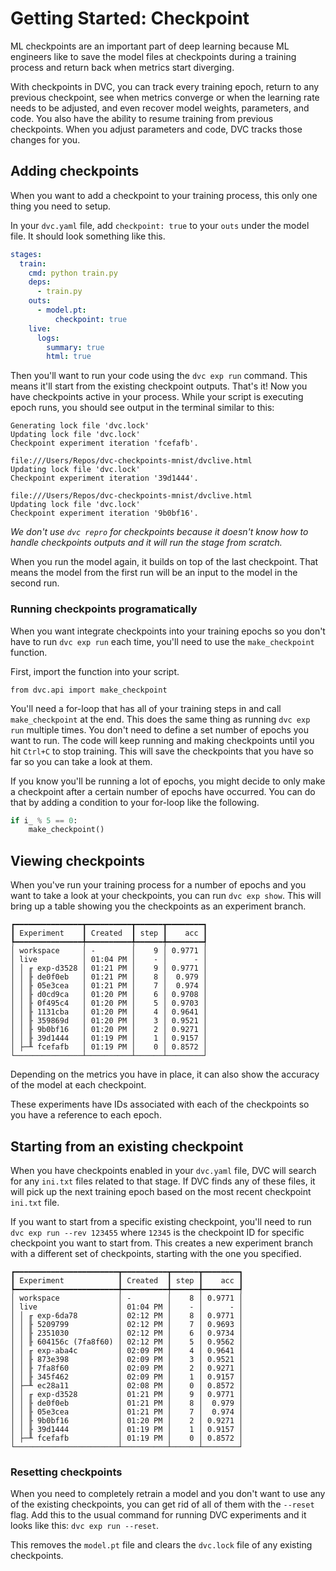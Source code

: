 # Getting Started: Checkpoint

ML checkpoints are an important part of deep learning because ML engineers like
to save the model files at checkpoints during a training process and return back
when metrics start diverging.

With checkpoints in DVC, you can track every training epoch, return to any
previous checkpoint, see when metrics converge or when the learning rate needs
to be adjusted, and even recover model weights, parameters, and code. You also
have the ability to resume training from previous checkpoints. When you adjust
parameters and code, DVC tracks those changes for you.

## Adding checkpoints

When you want to add a checkpoint to your training process, this only one thing
you need to setup.

In your `dvc.yaml` file, add `checkpoint: true` to your `outs` under the model
file. It should look something like this.

```yaml
stages:
  train:
    cmd: python train.py
    deps:
      - train.py
    outs:
      - model.pt:
          checkpoint: true
    live:
      logs:
        summary: true
        html: true
```

Then you'll want to run your code using the `dvc exp run` command. This means
it'll start from the existing checkpoint outputs. That's it! Now you have
checkpoints active in your process. While your script is executing epoch runs,
you should see output in the terminal similar to this:

```dvc
Generating lock file 'dvc.lock'
Updating lock file 'dvc.lock'
Checkpoint experiment iteration 'fcefafb'.

file:///Users/Repos/dvc-checkpoints-mnist/dvclive.html
Updating lock file 'dvc.lock'
Checkpoint experiment iteration '39d1444'.

file:///Users/Repos/dvc-checkpoints-mnist/dvclive.html
Updating lock file 'dvc.lock'
Checkpoint experiment iteration '9b0bf16'.
```

_We don't use `dvc repro` for checkpoints because it doesn't know how to handle
checkpoints outputs and it will run the stage from scratch._

When you run the model again, it builds on top of the last checkpoint. That
means the model from the first run will be an input to the model in the second
run.

### Running checkpoints programatically

When you want integrate checkpoints into your training epochs so you don't have
to run `dvc exp run` each time, you'll need to use the `make_checkpoint`
function.

First, import the function into your script.

`from dvc.api import make_checkpoint`

You'll need a for-loop that has all of your training steps in and call
`make_checkpoint` at the end. This does the same thing as running `dvc exp run`
multiple times. You don't need to define a set number of epochs you want to run.
The code will keep running and making checkpoints until you hit `Ctrl+C` to stop
training. This will save the checkpoints that you have so far so you can take a
look at them.

If you know you'll be running a lot of epochs, you might decide to only make a
checkpoint after a certain number of epochs have occurred. You can do that by
adding a condition to your for-loop like the following.

```python
if i_ % 5 == 0:
    make_checkpoint()
```

## Viewing checkpoints

When you've run your training process for a number of epochs and you want to
take a look at your checkpoints, you can run `dvc exp show`. This will bring up
a table showing you the checkpoints as an experiment branch.

```dvc
┏━━━━━━━━━━━━━━━┳━━━━━━━━━━┳━━━━━━┳━━━━━━━━┓
┃ Experiment    ┃ Created  ┃ step ┃    acc ┃
┡━━━━━━━━━━━━━━━╇━━━━━━━━━━╇━━━━━━╇━━━━━━━━┩
│ workspace     │ -        │    9 │ 0.9771 │
│ live          │ 01:04 PM │    - │      - │
│ │ ╓ exp-d3528 │ 01:21 PM │    9 │ 0.9771 │
│ │ ╟ de0f0eb   │ 01:21 PM │    8 │  0.979 │
│ │ ╟ 05e3cea   │ 01:21 PM │    7 │  0.974 │
│ │ ╟ d0cd9ca   │ 01:20 PM │    6 │ 0.9708 │
│ │ ╟ 0f495c4   │ 01:20 PM │    5 │ 0.9703 │
│ │ ╟ 1131cba   │ 01:20 PM │    4 │ 0.9641 │
│ │ ╟ 359869d   │ 01:20 PM │    3 │ 0.9521 │
│ │ ╟ 9b0bf16   │ 01:20 PM │    2 │ 0.9271 │
│ │ ╟ 39d1444   │ 01:19 PM │    1 │ 0.9157 │
│ ├─╨ fcefafb   │ 01:19 PM │    0 │ 0.8572 │
└───────────────┴──────────┴──────┴────────┘
```

Depending on the metrics you have in place, it can also show the accuracy of the
model at each checkpoint.

These experiments have IDs associated with each of the checkpoints so you have a
reference to each epoch.

## Starting from an existing checkpoint

When you have checkpoints enabled in your `dvc.yaml` file, DVC will search for
any `ini.txt` files related to that stage. If DVC finds any of these files, it
will pick up the next training epoch based on the most recent checkpoint
`ini.txt` file.

If you want to start from a specific existing checkpoint, you'll need to run
`dvc exp run --rev 123455` where `12345` is the checkpoint ID for specific
checkpoint you want to start from. This creates a new experiment branch with a
different set of checkpoints, starting with the one you specified.

```dvc
┏━━━━━━━━━━━━━━━━━━━━━━━┳━━━━━━━━━━┳━━━━━━┳━━━━━━━━┓
┃ Experiment            ┃ Created  ┃ step ┃    acc ┃
┡━━━━━━━━━━━━━━━━━━━━━━━╇━━━━━━━━━━╇━━━━━━╇━━━━━━━━┩
│ workspace             │ -        │    8 │ 0.9771 │
│ live                  │ 01:04 PM │    - │      - │
│ │ ╓ exp-6da78         │ 02:12 PM │    8 │ 0.9771 │
│ │ ╟ 5209799           │ 02:12 PM │    7 │ 0.9693 │
│ │ ╟ 2351030           │ 02:12 PM │    6 │ 0.9734 │
│ │ ╟ 604156c (7fa8f60) │ 02:12 PM │    5 │ 0.9562 │
│ │ ╓ exp-aba4c         │ 02:09 PM │    4 │ 0.9641 │
│ │ ╟ 873e398           │ 02:09 PM │    3 │ 0.9521 │
│ │ ╟ 7fa8f60           │ 02:09 PM │    2 │ 0.9271 │
│ │ ╟ 345f462           │ 02:09 PM │    1 │ 0.9157 │
│ ├─╨ ec28a11           │ 02:08 PM │    0 │ 0.8572 │
│ │ ╓ exp-d3528         │ 01:21 PM │    9 │ 0.9771 │
│ │ ╟ de0f0eb           │ 01:21 PM │    8 │  0.979 │
│ │ ╟ 05e3cea           │ 01:21 PM │    7 │  0.974 │
│ │ ╟ 9b0bf16           │ 01:20 PM │    2 │ 0.9271 │
│ │ ╟ 39d1444           │ 01:19 PM │    1 │ 0.9157 │
│ ├─╨ fcefafb           │ 01:19 PM │    0 │ 0.8572 │
└───────────────────────┴──────────┴──────┴────────┘
```

### Resetting checkpoints

When you need to completely retrain a model and you don't want to use any of the
existing checkpoints, you can get rid of all of them with the `--reset` flag.
Add this to the usual command for running DVC experiments and it looks like
this: `dvc exp run --reset`.

This removes the `model.pt` file and clears the `dvc.lock` file of any existing
checkpoints.

